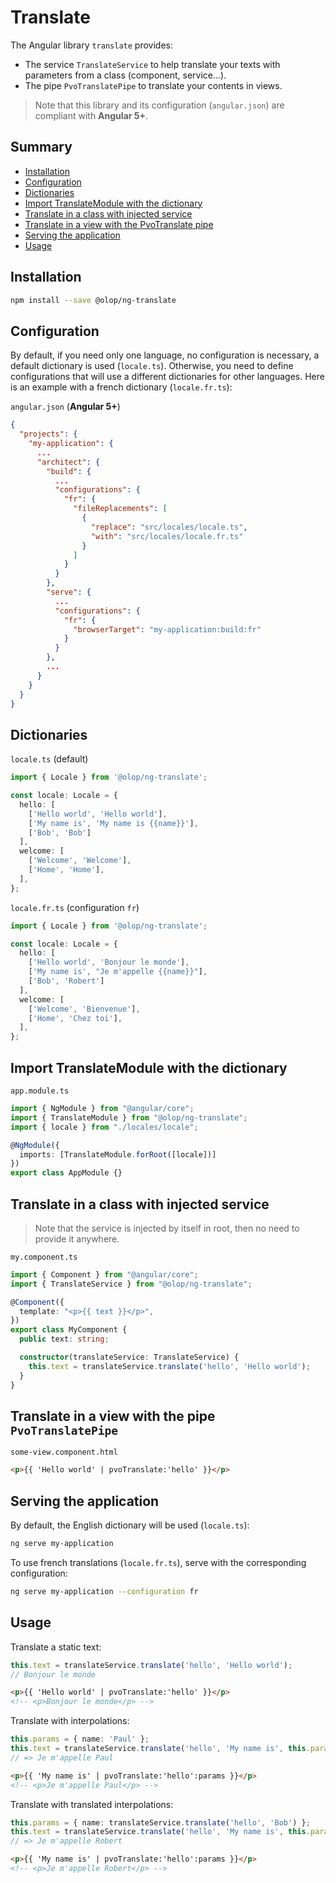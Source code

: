 # Translate

The Angular library ``translate`` provides:

- The service `TranslateService` to help translate your texts with parameters from a class (component, service...).
- The pipe `PvoTranslatePipe` to translate your contents in views.

> Note that this library and its configuration (`angular.json`) are compliant with **Angular 5+**.

## Summary

- [Installation](#installation)
- [Configuration](#configuration)
- [Dictionaries](#dictionary)
- [Import TranslateModule with the dictionary](#import)
- [Translate in a class with injected service](#class)
- [Translate in a view with the PvoTranslate pipe](#view)
- [Serving the application](#serve)
- [Usage](#usage)

## <a name="installation"></a>Installation

```sh
npm install --save @olop/ng-translate
```

## <a name="configuration"></a>Configuration

By default, if you need only one language, no configuration is necessary, a default dictionary is used (`locale.ts`). Otherwise, you need to define configurations that will use a different dictionaries for other languages. Here is an example with a french dictionary (`locale.fr.ts`):

`angular.json` (**Angular 5+**)

```json
{
  "projects": {
    "my-application": {
      ...
      "architect": {
        "build": {
          ...
          "configurations": {
            "fr": {
              "fileReplacements": [
                {
                  "replace": "src/locales/locale.ts",
                  "with": "src/locales/locale.fr.ts"
                }
              ]
            }
          }
        },
        "serve": {
          ...
          "configurations": {
            "fr": {
              "browserTarget": "my-application:build:fr"
            }
          }
        },
        ...
      }
    }
  }
}

```

## <a name="dictionary"></a>Dictionaries

`locale.ts` (default)

```typescript
import { Locale } from '@olop/ng-translate';

const locale: Locale = {
  hello: [
    ['Hello world', 'Hello world'],
    ['My name is', 'My name is {{name}}'],
    ['Bob', 'Bob']
  ],
  welcome: [
    ['Welcome', 'Welcome'],
    ['Home', 'Home'],
  ],
};
```

`locale.fr.ts` (configuration `fr`)

```typescript
import { Locale } from '@olop/ng-translate';

const locale: Locale = {
  hello: [
    ['Hello world', 'Bonjour le monde'],
    ['My name is', "Je m'appelle {{name}}"],
    ['Bob', 'Robert']
  ],
  welcome: [
    ['Welcome', 'Bienvenue'],
    ['Home', 'Chez toi'],
  ],
};
```

## <a name="import"></a>Import TranslateModule with the dictionary

`app.module.ts`

```typescript
import { NgModule } from "@angular/core";
import { TranslateModule } from "@olop/ng-translate";
import { locale } from "./locales/locale";

@NgModule({
  imports: [TranslateModule.forRoot([locale])]
})
export class AppModule {}
```

## <a name="class"></a>Translate in a class with injected service

> Note that the service is injected by itself in root, then no need to provide it anywhere.

`my.component.ts`

```typescript
import { Component } from "@angular/core";
import { TranslateService } from "@olop/ng-translate";

@Component({
  template: "<p>{{ text }}</p>",
})
export class MyComponent {
  public text: string;

  constructor(translateService: TranslateService) {
    this.text = translateService.translate('hello', 'Hello world');
  }
}
```

## <a name="view"></a>Translate in a view with the pipe `PvoTranslatePipe`

`some-view.component.html`

```html
<p>{{ 'Hello world' | pvoTranslate:'hello' }}</p>
```

## <a name="serve"></a>Serving the application

By default, the English dictionary will be used (`locale.ts`):


```sh
ng serve my-application
```

To use french translations (`locale.fr.ts`), serve with the corresponding configuration:

```sh
ng serve my-application --configuration fr
```

## <a name="usage"></a>Usage

Translate a static text:

```typescript
this.text = translateService.translate('hello', 'Hello world');
// Bonjour le monde
```

```html
<p>{{ 'Hello world' | pvoTranslate:'hello' }}</p>
<!-- <p>Bonjour le monde</p> -->
```

Translate with interpolations:

```typescript
this.params = { name: 'Paul' };
this.text = translateService.translate('hello', 'My name is', this.params);
// => Je m'appelle Paul
```

```html
<p>{{ 'My name is' | pvoTranslate:'hello':params }}</p>
<!-- <p>Je m'appelle Paul</p> -->
```

Translate with translated interpolations:

```typescript
this.params = { name: translateService.translate('hello', 'Bob') };
this.text = translateService.translate('hello', 'My name is', this.params);
// => Je m'appelle Robert
```

```html
<p>{{ 'My name is' | pvoTranslate:'hello':params }}</p>
<!-- <p>Je m'appelle Robert</p> -->
```